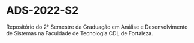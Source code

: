 # ADS-2022-S2
Repositório do 2° Semestre da Graduação em Análise e Desenvolvimento de Sistemas na Faculdade de Tecnologia CDL de Fortaleza.
